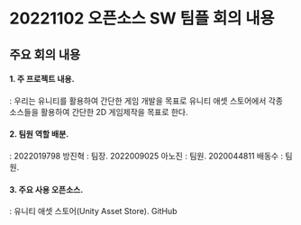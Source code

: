 # 20221102 오픈소스 SW 팀플 회의 내용

## 주요 회의 내용
#### 1. 주 프로젝트 내용.    
: 우리는 유니티를 활용하여 간단한 게임 개발을 목표로 유니티 애셋 스토어에서 각종   
  소스들을 활용하여 간단한 2D 게임제작을 목표로 한다.    
  
#### 2. 팀원 역할 배분. 
: 2022019798 방진혁 : 팀장. 
  2022009025 아노진 : 팀원. 
  2020044811 배동수 : 팀원. 
  
#### 3. 주요 사용 오픈소스. 
: 유니티 애셋 스토어(Unity Asset Store). 
  GitHub  
  
  
  
  
  
  
